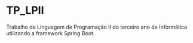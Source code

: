 # TP_LPII
Trabalho de Linguagem de Programação II do terceiro ano de Informática utilizando a framework Spring Boot.
